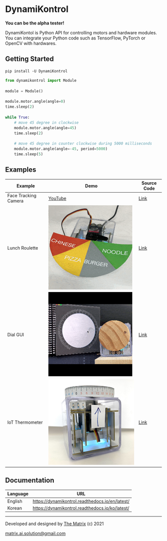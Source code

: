 # DynamiKontrol

**You can be the alpha tester!**

DynamiKontol is Python API for controlling motors and hardware modules. You can integrate your Python code such as TensorFlow, PyTorch or OpenCV with hardwares.

## Getting Started

```
pip install -U DynamiKontrol
```

```python
from dynamikontrol import Module

module = Module()

module.motor.angle(angle=0)
time.sleep(2)

while True:
    # move 45 degree in clockwise
    module.motor.angle(angle=45)
    time.sleep(2)

    # move 45 degree in counter clockwise during 5000 milliseconds
    module.motor.angle(angle=-45, period=5000)
    time.sleep(5)
```

## Examples

| Example | Demo | Source Code |
| --- | --- | --- |
| Face Tracking Camera | [YouTube](https://youtu.be/AhYo2zR0xCU) | [Link](https://dynamikontrol.readthedocs.io/en/latest/face_tracking_camera.html) |
| Lunch Roulette | ![](docs/source/_static/lunch_roulette.gif) | [Link](https://dynamikontrol.readthedocs.io/en/latest/lunch_roulette.html) |
| Dial GUI | ![](docs/source/_static/dial_gui.gif) | [Link](https://dynamikontrol.readthedocs.io/en/latest/dial_gui.html) |
| IoT Thermometer | ![](docs/source/_static/thermometer.jpg) | [Link](https://dynamikontrol.readthedocs.io/en/latest/thermometer.html) |

## Documentation

| Language | URL |
| --- | --- |
| English | https://dynamikontrol.readthedocs.io/en/latest/ |
| Korean | https://dynamikontrol.readthedocs.io/ko/latest/ |

---

Developed and designed by [The Matrix](https://www.m47rix.com) (c) 2021

matrix.ai.solution@gmail.com
